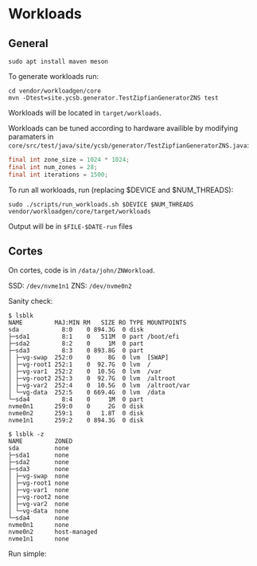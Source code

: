 # Workloads

## General

```shell
sudo apt install maven meson
```

To generate workloads run:

```shell
cd vendor/workloadgen/core
mvn -Dtest=site.ycsb.generator.TestZipfianGeneratorZNS test
```

Workloads will be located in `target/workloads`.

Workloads can be tuned according to hardware availible by modifying paramaters in `core/src/test/java/site/ycsb/generator/TestZipfianGeneratorZNS.java`:

```java
final int zone_size = 1024 * 1024;
final int num_zones = 28;
final int iterations = 1500;
```

To run all workloads, run (replacing $DEVICE and $NUM_THREADS):

```shell
sudo ./scripts/run_workloads.sh $DEVICE $NUM_THREADS vendor/workloadgen/core/target/workloads
```

Output will be in `$FILE-$DATE-run` files

## Cortes

On cortes, code is in `/data/john/ZNWorkload`.

SSD: `/dev/nvme1n1`
ZNS: `/dev/nvme0n2`

Sanity check:

```
$ lsblk
NAME         MAJ:MIN RM   SIZE RO TYPE MOUNTPOINTS
sda            8:0    0 894.3G  0 disk 
├─sda1         8:1    0   511M  0 part /boot/efi
├─sda2         8:2    0     1M  0 part 
├─sda3         8:3    0 893.8G  0 part 
│ ├─vg-swap  252:0    0     8G  0 lvm  [SWAP]
│ ├─vg-root1 252:1    0  92.7G  0 lvm  /
│ ├─vg-var1  252:2    0  10.5G  0 lvm  /var
│ ├─vg-root2 252:3    0  92.7G  0 lvm  /altroot
│ ├─vg-var2  252:4    0  10.5G  0 lvm  /altroot/var
│ └─vg-data  252:5    0 669.4G  0 lvm  /data
└─sda4         8:4    0     1M  0 part 
nvme0n1      259:0    0     2G  0 disk 
nvme0n2      259:1    0   1.8T  0 disk 
nvme1n1      259:2    0 894.3G  0 disk
```

```
$ lsblk -z
NAME         ZONED
sda          none
├─sda1       none
├─sda2       none
├─sda3       none
│ ├─vg-swap  none
│ ├─vg-root1 none
│ ├─vg-var1  none
│ ├─vg-root2 none
│ ├─vg-var2  none
│ └─vg-data  none
└─sda4       none
nvme0n1      none
nvme0n2      host-managed
nvme1n1      none
```

Run simple:

```shell

```